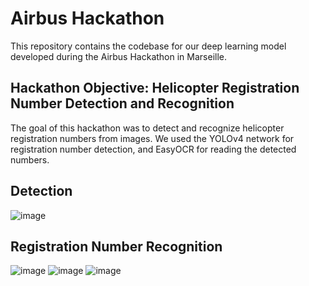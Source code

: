 # Airbus Hackathon
This repository contains the codebase for our deep learning model developed during the Airbus Hackathon in Marseille.

## Hackathon Objective: Helicopter Registration Number Detection and Recognition
The goal of this hackathon was to detect and recognize helicopter registration numbers from images. We used the YOLOv4 network for registration number detection, and EasyOCR for reading the detected numbers.

## Detection
![image](https://user-images.githubusercontent.com/91097262/168992165-5625077c-f2b7-4220-9232-e3793ea36026.png)

## Registration Number Recognition
![image](https://user-images.githubusercontent.com/91097262/168992387-7c0f971b-8a86-4e23-a4fe-a17b7e5d4063.png)
![image](https://user-images.githubusercontent.com/91097262/168992514-89ce498e-38f8-4e58-8aea-eb2c202f9528.png)
![image](https://user-images.githubusercontent.com/91097262/168992606-073f9224-b4e0-445d-9d6e-603bd44dae06.png)


